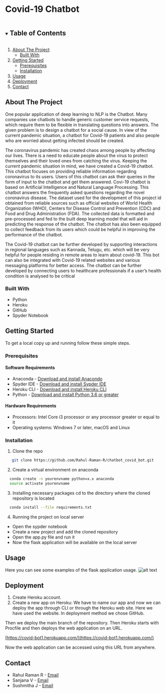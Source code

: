 # Covid-19 Chatbot
<!-- TABLE OF CONTENTS -->
<details open="open">
  <summary><h2 style="display: inline-block">Table of Contents</h2></summary>
  <ol>
    <li>
      <a href="#about-the-project">About The Project</a>
      <ul>
        <li><a href="#built-with">Built With</a></li>
      </ul>
    </li>
    <li>
      <a href="#getting-started">Getting Started</a>
      <ul>
        <li><a href="#prerequisites">Prerequisites</a></li>
        <li><a href="#installation">Installation</a></li>
      </ul>
    </li>
    <li><a href="#usage">Usage</a></li>
    <li><a href="#deployment">Deployment</a></li>
    <li><a href="#contact">Contact</a></li>
  </ol>
</details>

<!-- ABOUT THE PROJECT -->
## About The Project
One popular application of deep learning to NLP is the Chatbot. Many companies use chatbots to handle generic customer service requests, which require them to be flexible in translating questions into answers. The given problem is to design a chatbot for a social cause. In view of the current pandemic situation, a chatbot for Covid-19 patients and also people who are worried about getting infected should be created.

The coronavirus pandemic has created chaos among people by affecting our lives. There is a need to educate people about the virus to protect themselves and their loved ones from catching the virus. Keeping the current pandemic situation in mind, we have created a Covid-19 chatbot. This chatbot focuses on providing reliable information regarding coronavirus to its users. Users of this chatbot can ask their queries in the form of input to the chatbot and get them answered. Covi-19 chatbot is based on Artificial Intelligence and Natural Language Processing. This chatbot answers the frequently asked questions regarding the novel coronavirus disease. The dataset used for the development of this project id obtained from reliable sources such as official websites of World Health Organization (WHO), Centers for Disease Control and Prevention (CDC) and Food and Drug Administration (FDA). The collected data is formatted and pre-processed and fed to the built deep learning model that will aid in predicting the response of the chatbot. The chatbot has also been equipped to collect feedback from its users which could be helpful in improving the performance of the chatbot. 

The Covid-19 chatbot can be further developed by supporting interactions in regional languages such as Kannada, Telugu, etc. which will be very helpful for people residing in remote areas to learn about covid-19. This bot can also be integrated with Covid-19 related websites and various messaging platforms for better access. The chatbot can be further developed by connecting users to healthcare professionals if a user’s health condition is analysed to be critical

### Built With
* Python
* Heroku
* GitHub
* Spyder Notebook

<!-- GETTING STARTED -->
## Getting Started
To get a local copy up and running follow these simple steps.


### Prerequisites
#### Software Requirements
* Anaconda - [Download and install Anacondo](https://docs.anaconda.com/anaconda/install/windows/)
* Spyder IDE - [Download and install Sypder IDE](https://www.spyder-ide.org/)
* Heroku CLI - [Download and install Heroku CLI](https://devcenter.heroku.com/articles/heroku-cli)
* Python - [Download and install Python 3.6 or greater](https://www.python.org/downloads/)

#### Hardware Requirements
* Processors: Intel Core i3 processor or any processor greater or equal to it
* Operating systems: Windows 7 or later, macOS and Linux

### Installation
1. Clone the repo
```sh
   git clone https://github.com/Rahul-Raman-R/chatbot_covid_bot.git
   ```
2. Create a virtual environment on anaconda
```sh
  conda create -n yourenvname python=x.x anaconda
  source activate yourenvname
   ```
3. Installing necessary packages
cd to the directory where the cloned repository is located
```sh
  conda install --file requirements.txt
   ```
4. Running the project on local server
* Open the sypder notebook
* Create a new project and add the cloned repository
* Open the app.py file and run it 
* Now the flask application will be available on the local server

<!-- USAGE EXAMPLES -->
## Usage
Here you can see some examples of the flask application usage.
![alt text](https://github.com/Rahul-Raman-R/chatbot_covid_bot/blob/main/img/static/ss1.png?raw=true)

## Deployment
1. Create Heroku account.
2. Create a new app on Heroku:
We have to name our app and now we can deploy the app through CLI or through the Heroku web site. Here we have used the website.
In deployment method we chose GitHub.

Then we deploy the main branch of the repository. Then Heroku starts with Procfile and then deploys the web application on an URL.

[https://covid-bot1.herokuapp.com/](https://covid-bot1.herokuapp.com/)

Now the web application can be accessed using this URL from anywhere.

<!-- CONTACT -->
## Contact
* Rahul Raman R - [Email](rahulr.is17@bmsce.ac.in)
* Sanjana V - [Email](sanjana.is17@bmsce.ac.in)
* Sushmitha J - [Email](sushmithaj.is17@bmsce.ac.in)


